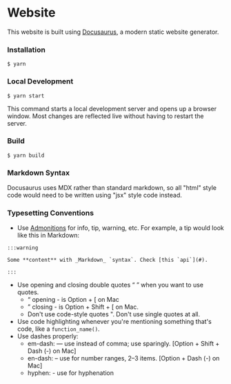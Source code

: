 # Website

This website is built using [Docusaurus](https://docusaurus.io/), a modern static website generator.

### Installation

```
$ yarn
```

### Local Development

```
$ yarn start
```

This command starts a local development server and opens up a browser window. Most changes are reflected live without having to restart the server.

### Build

```
$ yarn build
```

### Markdown Syntax

Docusaurus uses MDX rather than standard markdown, so all "html" style code would need to be written using "jsx" style code instead.


### Typesetting Conventions

* Use [Admonitions](https://docusaurus.io/docs/markdown-features/admonitions) for info, tip, warning, etc. For example, a tip would look like this in Markdown: 
```
:::warning

Some **content** with _Markdown_ `syntax`. Check [this `api`](#).

:::
```
* Use opening and closing double quotes “ ” when you want to use quotes. 
    * “ opening - is Option + [ on Mac
    * ” closing - is Option + Shift + [ on Mac.
    * Don't use code-style quotes ". Don't use single quotes at all. 
* Use code highlighting whenever you're mentioning something that's code, like a `function_name()`. 
* Use dashes properly:
    * em-dash: — use instead of comma; use sparingly. [Option + Shift + Dash (-) on Mac]
    * en-dash: – use for number ranges, 2–3 items. [Option + Dash (-) on Mac] 
    * hyphen: - use for hyphenation


